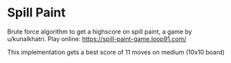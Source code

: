 # Spill Paint

Brute force algorithm to get a highscore on spill paint, a game by u/kunalkhatri. Play online: https://spill-paint-game.loop91.com/

This implementation gets a best score of 11 moves on medium (10x10 board)